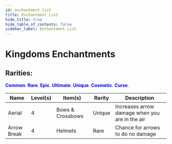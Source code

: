 ```yaml
---
id: enchantment_list
title: Enchantment List
hide_title: true
hide_table_of_contents: false
sidebar_label: Enchantment List
---
```

# Kingdoms Enchantments

## Rarities:
<span style="color:blue">**Common**</span>.
<span style="color:blue">**Rare**</span>.
<span style="color:blue">**Epic**</span>.
<span style="color:blue">**Ultimate**</span>.
<span style="color:blue">**Unique**</span>.
<span style="color:blue">**Cosmetic**</span>.
<span style="color:blue">**Curse**</span>.

| Name        | Level(s) | Item(s)                          | Rarity | Description                                                                        |
| ----------- | -------- | -------------------------------- | ------ | ---------------------------------------------------------------------------------- |
| Aerial      | 4        | Bows & Crossbows                 | Unique | Increases arrow damage when you are in the air                                     |
| Arrow Break | 4        | Helmets                          | Rare   | Chance for arrows to do no damage                                                  |
